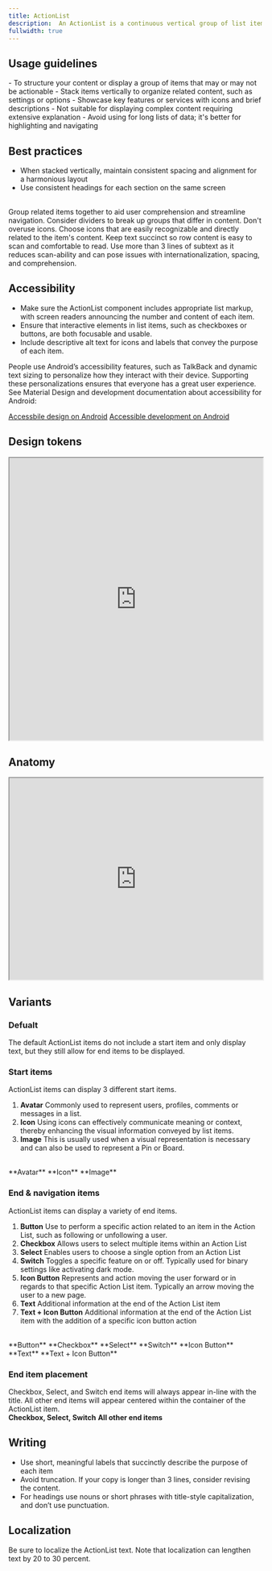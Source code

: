 ```yaml
---
title: ActionList
description:  An ActionList is a continuous vertical group of list items that can include text, icons, images, and actions.
fullwidth: true
---
```


<ImgContainer padding="standard" src="https://i.pinimg.com/originals/e5/ec/f9/e5ecf9d44c313cf2ec9d5e299b6a96ad.png" alt="An example of the Action List component"/>

## Usage guidelines

<TwoCol>
  <Group>
    <Do title="When to use" />
      - To structure your content or display a group of items that may or may not be actionable
      - Stack items vertically to organize related content, such as settings or options
      - Showcase key features or services with icons and brief descriptions
  </Group>
  <Group>
  <Dont title="When not to use" />
     - Not suitable for displaying complex content requiring extensive explanation
     - Avoid using for long lists of data; it's better for highlighting and navigating
  </Group>
</TwoCol>

## Best practices
- When stacked vertically, maintain consistent spacing and alignment for a harmonious layout
- Use consistent headings for each section on the same screen
<br/>
<TwoCol>
  <Group>
    <ImgContainer src="https://i.pinimg.com/originals/36/fd/80/36fd807eee36dbd71f4f8719b5caf45d.png" alt="Example of grouped ActionList items. For example, message settings under the heading - Messages."/>
    <Do title="Do" />
    Group related items together to aid user comprehension and streamline navigation. Consider dividers to break up groups that differ in content.
  </Group>
  <Group>
    <ImgContainer src="https://i.pinimg.com/originals/cb/69/ce/cb69ceb27234bf62f302a6d0a1c2d0a4.png" alt="Example of two ActionList items with accompanying icons"/>
    <Dont title="Don't" />
    Don't overuse icons. Choose icons that are easily recognizable and directly related to the item's content.
  </Group>
  <Group>
    <ImgContainer src="https://i.pinimg.com/originals/8a/ea/54/8aea54102b7dcb6666a2df847242c1ab.png" alt="Two ActionList items with short and clear copy."/>
    <Do title="Do" />
    Keep text succinct so row content is easy to scan and comfortable to read.
  </Group>
  <Group>
    <ImgContainer src="https://i.pinimg.com/originals/e2/84/ca/e284ca71eccfc7755f11ccaf8c5607fc.png" alt="An ActionList item with four lines or complex copy"/>
    <Dont title="Don't" />
    Use more than 3 lines of subtext as it reduces scan-ability and can pose issues with internationalization, spacing, and comprehension.
  </Group>
</TwoCol>

## Accessibility

- Make sure the ActionList component includes appropriate list markup, with screen readers announcing the number and content of each item.
- Ensure that interactive elements in list items, such as checkboxes or buttons, are both focusable and usable.
- Include descriptive alt text for icons and labels that convey the purpose of each item. 

People use Android’s accessibility features, such as TalkBack and dynamic text sizing to personalize how they interact with their device. Supporting these personalizations ensures that everyone has a great user experience. See Material Design and development documentation about accessibility for Android:

[Accessbile design on Android](https://material.io/design/usability/accessibility.html#understanding-accessibility)
[Accessible development on Android](https://developer.android.com/guide/topics/ui/accessibility)

## Design tokens
<iframe style={{border:0}} width="100%" height="560" src="https://www.figma.com/embed?embed_host=share&url=https%3A%2F%2Fwww.figma.com%2Ffile%2FAHcKJDgb7E7YswlgW1wY8E%2FGestalt-for-iOS%3Ftype%3Ddesign%26node-id%3D42153%253A4052%26mode%3Ddesign%26t%3Dv622LtavFiMWyuMY-1" allowFullScreen></iframe>

## Anatomy
<iframe style={{border:0}} width="100%" height="400" src="https://www.figma.com/embed?embed_host=share&url=https%3A%2F%2Fwww.figma.com%2Ffile%2FAHcKJDgb7E7YswlgW1wY8E%2FGestalt-for-iOS%3Ftype%3Ddesign%26node-id%3D42153%253A3806%26mode%3Ddesign%26t%3Dv622LtavFiMWyuMY-1" allowFullScreen></iframe>


## Variants

### Defualt

The default ActionList items do not include a start item and only display text, but they still allow for end items to be displayed.
<br/>
<ImgContainer src="https://i.pinimg.com/originals/b5/5f/62/b55f62ff3f210c6f490d5377a35998e4.png" alt="An example of the Action List component"/>

### Start items

ActionList items can display 3 different start items.

1. **Avatar**
  Commonly used to represent users, profiles, comments or messages in a list.
2. **Icon**
  Using icons can effectively communicate meaning or context, thereby enhancing the visual information conveyed by list items.
3. **Image**
  This is usually used when a visual representation is necessary and can also be used to represent a Pin or Board.
<br/>
<TwoCol>
  <Group>
    <ImgContainer src="https://i.pinimg.com/originals/b8/b6/e2/b8b6e282681735393b27461b8d995073.png" alt="An ActionList item for the user Sarah Smith, inluding her follower count and a follow button."/>
    **Avatar**
  </Group>
  <Group>
    <ImgContainer src="https://i.pinimg.com/originals/47/7f/12/477f125dbb1652e5dc06220aa020bda9.png" alt="An ActionList item with content about search privacy and a search icon."/>
   **Icon**
  </Group>
  <Group>
    <ImgContainer src="https://i.pinimg.com/originals/d5/b6/c1/d5b6c12a232eba19d8c041235ad1def5.png" alt="An ActionList item for a board with a switch end item."/>
   **Image**
  </Group>
</TwoCol>

### End & navigation items

ActionList items can display a variety of end items.

1. **Button**
  Use to perform a specific action related to an item in the Action List, such as following or unfollowing a user.
2. **Checkbox**
  Allows users to select multiple items within an Action List
3. **Select**
  Enables users to choose a single option from an Action List
4. **Switch**
  Toggles a specific feature on or off. Typically used for binary settings like activating dark mode.
5. **Icon Button**
  Represents and action moving the user forward or in regards to that specific Action List item. Typically an arrow moving the user to a new page.
6. **Text**
  Additional information at the end of the Action List item
7. **Text + Icon Button**
  Additional information at the end of the Action List item with the addition of a specific icon button action
<br/>
<TwoCol>
  <Group>
    <ImgContainer src="https://i.pinimg.com/originals/57/7e/2a/577e2ad2b1a6549a3774490842c49afb.png" alt="An ActionList showing users and buttons to follow them."/>
    **Button**
  </Group>
  <Group>
    <ImgContainer src="https://i.pinimg.com/originals/fe/24/f3/fe24f3f1950d9d26ebd6cb37c7cf2eb9.png" alt="An ActionList showing interest options and a multiple choice checkbox selection."/>
   **Checkbox**
  </Group>
  <Group>
    <ImgContainer src="https://i.pinimg.com/originals/cd/37/b6/cd37b6844feddfc4223ae5111c547f3e.png" alt="An ActionList showing a menu of links to further information."/>
   **Select**
  </Group>
  <Group>
    <ImgContainer src="https://i.pinimg.com/originals/8c/31/a1/8c31a1168b988fe25f490f9142e72fcb.png" alt="An ActionList showing a list of selctable items."/>
   **Switch**
  </Group>
  <Group>
    <ImgContainer src="https://i.pinimg.com/originals/bd/67/c7/bd67c7f7a242d35914b6b329c4d75c5e.png" alt="An ActionList with switches for each item."/>
   **Icon Button**
  </Group>
  <Group>
    <ImgContainer src="https://i.pinimg.com/originals/b0/7d/d0/b07dd00df0efbb3c89bfbd6a939c6141.png" alt="An ActionList with a list of users and their follower count."/>
   **Text**
  </Group>
  <Group>
    <ImgContainer src="https://i.pinimg.com/originals/3f/36/48/3f36482efdb18b53cc609c285d43f34b.png" alt="An ActionList with email and password settings links."/>
   **Text + Icon Button**
  </Group>
</TwoCol>

### End item placement

Checkbox, Select, and Switch end items will always appear in-line with the title. All other end items will appear centered within the container of the ActionList item. 
<br/>
<TwoCol>
  <Group>
    <ImgContainer src="https://i.pinimg.com/originals/36/d4/38/36d4386b82a0bca68242b62d46fcc189.png" alt="An ActionList showing users and buttons to follow them."/>
    **Checkbox, Select, Switch**
  </Group>
  <Group>
    <ImgContainer src="https://i.pinimg.com/originals/85/ed/23/85ed23a07674f4a48854bdf681c6ad93.png" alt="An ActionList showing interest options and a multiple choice checkbox selection."/>
   **All other end items**
  </Group>
  </TwoCol>

## Writing
- Use short, meaningful labels that succinctly describe the purpose of each item
- Avoid truncation. If your copy is longer than 3 lines, consider revising the content.
- For headings use nouns or short phrases with title-style capitalization, and don’t use punctuation. 

## Localization
Be sure to localize the ActionList text. Note that localization can lengthen text by 20 to 30 percent.
<br/>
<ImgContainer padding="standard" src="https://i.pinimg.com/originals/92/a5/8b/92a58b2f91f0c3bf74c6c3bfb06f19a9.png" alt="An ActionList example reversed to reflect the location."/>